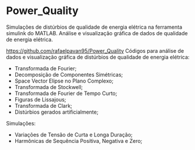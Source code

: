 # Power_Quality
Simulações de distúrbios de qualidade de energia elétrica na ferramenta simulink do MATLAB. Análise e visualização gráfica de dados de qualidade de energia elétrica.

https://github.com/rafaelpavan95/Power_Quality
Códigos para análise de dados e visualização gráfica de distúrbios de qualidade de energia elétrica:

- Transformada de Fourier;
- Decomposição de Componentes Simétricas;
- Space Vector Elipse no Plano Complexo;
- Transformada de Stockwell;
- Transformada de Fourier de Tempo Curto;
- Figuras de Lissajous;
- Transformada de Clark;
- Distúrbios gerados artificialmente;

Simulações:

- Variações de Tensão de Curta e Longa Duração;
- Harmônicas de Sequência Positiva, Negativa e Zero;

